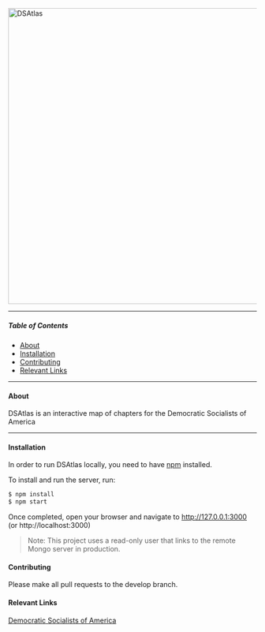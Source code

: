 <img width="600" src="https://rawgit.com/chrisengelsma/dsatlas/master/assets/img/dsatlas_logo.png" alt="DSAtlas" />


----------
##### Table of Contents
* [About](#about)
* [Installation](#installation)
* [Contributing](#contributing)
* [Relevant Links](#relevant-links)

----------
#### About
DSAtlas is an interactive map of chapters for the Democratic Socialists of America

----------
#### Installation

In order to run DSAtlas locally, you need to have [npm](https://www.npmjs.com/) installed.

To install and run the server, run:

```bash
$ npm install
$ npm start
```

Once completed, open your browser and navigate to http://127.0.0.1:3000 (or http://localhost:3000)

>Note: This project uses a read-only user that links to the remote Mongo server in production.

#### Contributing

Please make all pull requests to the develop branch. 

#### Relevant Links

[Democratic Socialists of America](http://www.dsausa.org/)
